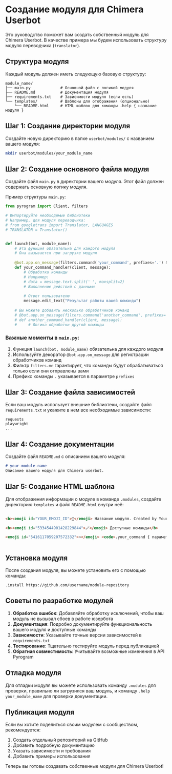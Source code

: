 # Создание модуля для Chimera Userbot

Это руководство поможет вам создать собственный модуль для Chimera Userbot. В качестве примера мы будем использовать структуру модуля переводчика (`translator`).

## Структура модуля

Каждый модуль должен иметь следующую базовую структуру:

```
module_name/
├── main.py             # Основной файл с логикой модуля
├── README.md           # Документация модуля
├── requirements.txt    # Зависимости модуля (если есть)
└── templates/          # Шаблоны для отображения (опционально)
    └── README.html     # HTML шаблон для команды .help { название модуля }
```

## Шаг 1: Создание директории модуля

Создайте новую директорию в папке `userbot/modules/` с названием вашего модуля:

```bash
mkdir userbot/modules/your_module_name
```

## Шаг 2: Создание основного файла модуля

Создайте файл `main.py` в директории вашего модуля. Этот файл должен содержать основную логику модуля.

Пример структуры `main.py`:

```python
from pyrogram import Client, filters

# Импортируйте необходимые библиотеки
# Например, для модуля переводчика:
# from googletrans import Translator, LANGUAGES
# TRANSLATOR = Translator()


def launch(bot, module_name):
    # Эта функция обязательна для каждого модуля
    # Она вызывается при загрузке модуля
    
    @bot.app.on_message(filters.command('your_command', prefixes='.') & filters.me)
    def your_command_handler(client, message):
        # Обработка команды
        # Например:
        # data = message.text.split(' ', maxsplit=2)
        # Выполнение действий с данными
        
        # Ответ пользователю
        message.edit_text("Результат работы вашей команды")
        
    # Вы можете добавить несколько обработчиков команд
    # @bot.app.on_message(filters.command('another_command', prefixes='.') & filters.me)
    # def another_command_handler(client, message):
    #     # Логика обработки другой команды
```

### Важные моменты в `main.py`:

1. Функция `launch(bot, module_name)` обязательна для каждого модуля
2. Используйте декоратор `@bot.app.on_message` для регистрации обработчиков команд
3. Фильтр `filters.me` гарантирует, что команды будут обрабатываться только если они отправлены вами
4. Префикс команды `.` указывается в параметре `prefixes`

## Шаг 3: Создание файла зависимостей

Если ваш модуль использует внешние библиотеки, создайте файл `requirements.txt` и укажите в нем все необходимые зависимости:

```
requests
playwright
...
```

## Шаг 4: Создание документации

Создайте файл `README.md` с описанием вашего модуля:

```markdown
# your-module-name
Описание вашего модуля для Chimera userbot.
```

## Шаг 5: Создание HTML шаблона

Для отображения информации о модуле в команде `.modules`, создайте директорию `templates` и файл `README.html` внутри неё:

```html
ㅤ
<b><emoji id="YOUR_EMOJI_ID">🔹</emoji> Название модуля. Created by Your_Name.</b>

<b><emoji id="5334544901428229844">🪄</emoji> Доступные команды</b>

<emoji id="5416117059207572332">▫</emoji> <code>.your_command { параметр1 } { параметр2 }</code> — Описание команды
ㅤ
```

## Установка модуля

После создания модуля, вы можете установить его с помощью команды:

```
.install https://github.com/username/module-repository
```

## Советы по разработке модулей

1. **Обработка ошибок**: Добавляйте обработку исключений, чтобы ваш модуль не вызывал сбоев в работе юзербота
2. **Документация**: Подробно документируйте функциональность вашего модуля и доступные команды
3. **Зависимости**: Указывайте точные версии зависимостей в `requirements.txt`
4. **Тестирование**: Тщательно тестируйте модуль перед публикацией
5. **Обратная совместимость**: Учитывайте возможные изменения в API Pyrogram

## Отладка модуля

Для отладки модуля вы можете использовать команду `.modules` для проверки, правильно ли загрузился ваш модуль, и команду `.help your_module_name` для проверки документации.

## Публикация модуля

Если вы хотите поделиться своим модулем с сообществом, рекомендуется:

1. Создать отдельный репозиторий на GitHub
2. Добавить подробную документацию
3. Указать зависимости и требования
4. Добавить примеры использования

Теперь вы готовы создавать собственные модули для Chimera Userbot!